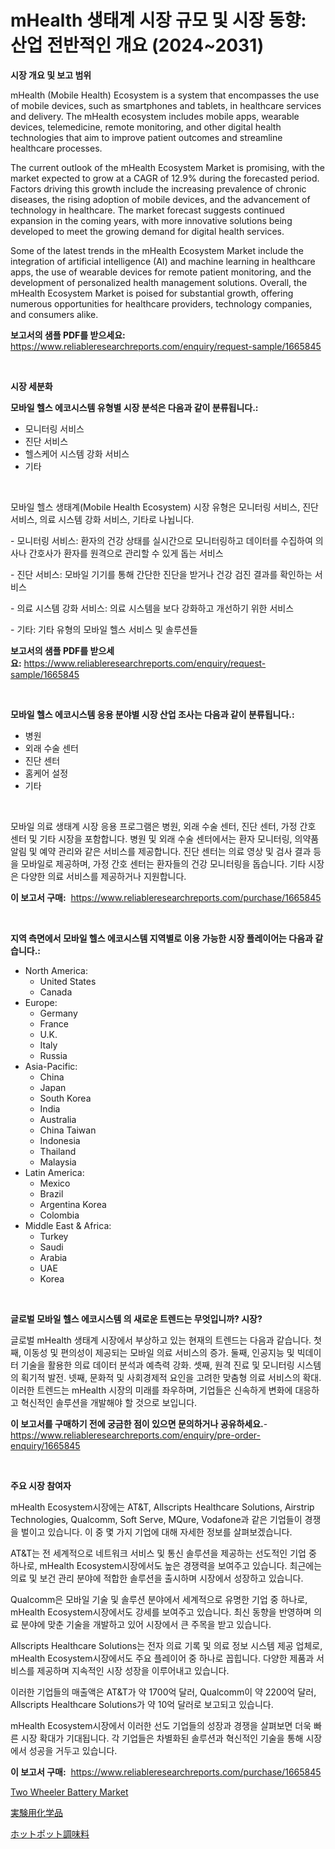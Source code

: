 <p><h1>mHealth 생태계 시장 규모 및 시장 동향: 산업 전반적인 개요 (2024~2031)</h1></p><p><strong>시장 개요 및 보고 범위</strong></p>
<p><p>mHealth (Mobile Health) Ecosystem is a system that encompasses the use of mobile devices, such as smartphones and tablets, in healthcare services and delivery. The mHealth ecosystem includes mobile apps, wearable devices, telemedicine, remote monitoring, and other digital health technologies that aim to improve patient outcomes and streamline healthcare processes.</p><p>The current outlook of the mHealth Ecosystem Market is promising, with the market expected to grow at a CAGR of 12.9% during the forecasted period. Factors driving this growth include the increasing prevalence of chronic diseases, the rising adoption of mobile devices, and the advancement of technology in healthcare. The market forecast suggests continued expansion in the coming years, with more innovative solutions being developed to meet the growing demand for digital health services.</p><p>Some of the latest trends in the mHealth Ecosystem Market include the integration of artificial intelligence (AI) and machine learning in healthcare apps, the use of wearable devices for remote patient monitoring, and the development of personalized health management solutions. Overall, the mHealth Ecosystem Market is poised for substantial growth, offering numerous opportunities for healthcare providers, technology companies, and consumers alike.</p></p>
<p><strong>보고서의 샘플 PDF를 받으세요:</strong> <a href="https://www.reliableresearchreports.com/enquiry/request-sample/1665845">https://www.reliableresearchreports.com/enquiry/request-sample/1665845</a></p>
<p>&nbsp;</p>
<p><strong>시장 세분화</strong></p>
<p><strong>모바일 헬스 에코시스템 유형별 시장 분석은 다음과 같이 분류됩니다.:</strong></p>
<p><ul><li>모니터링 서비스</li><li>진단 서비스</li><li>헬스케어 시스템 강화 서비스</li><li>기타</li></ul></p>
<p>&nbsp;</p>
<p><p>모바일 헬스 생태계(Mobile Health Ecosystem) 시장 유형은 모니터링 서비스, 진단 서비스, 의료 시스템 강화 서비스, 기타로 나뉩니다. </p><p>- 모니터링 서비스: 환자의 건강 상태를 실시간으로 모니터링하고 데이터를 수집하여 의사나 간호사가 환자를 원격으로 관리할 수 있게 돕는 서비스</p><p>- 진단 서비스: 모바일 기기를 통해 간단한 진단을 받거나 건강 검진 결과를 확인하는 서비스</p><p>- 의료 시스템 강화 서비스: 의료 시스템을 보다 강화하고 개선하기 위한 서비스</p><p>- 기타: 기타 유형의 모바일 헬스 서비스 및 솔루션들</p></p>
<p><strong>보고서의 샘플 PDF를 받으세요:</strong>&nbsp;<a href="https://www.reliableresearchreports.com/enquiry/request-sample/1665845">https://www.reliableresearchreports.com/enquiry/request-sample/1665845</a></p>
<p>&nbsp;</p>
<p><strong> 모바일 헬스 에코시스템 응용 분야별 시장 산업 조사는 다음과 같이 분류됩니다.:</strong></p>
<p><ul><li>병원</li><li>외래 수술 센터</li><li>진단 센터</li><li>홈케어 설정</li><li>기타</li></ul></p>
<p>&nbsp;</p>
<p><p>모바일 의료 생태계 시장 응용 프로그램은 병원, 외래 수술 센터, 진단 센터, 가정 간호 센터 및 기타 시장을 포함합니다. 병원 및 외래 수술 센터에서는 환자 모니터링, 의약품 알림 및 예약 관리와 같은 서비스를 제공합니다. 진단 센터는 의료 영상 및 검사 결과 등을 모바일로 제공하며, 가정 간호 센터는 환자들의 건강 모니터링을 돕습니다. 기타 시장은 다양한 의료 서비스를 제공하거나 지원합니다.</p></p>
<p><strong>이 보고서 구매:</strong>&nbsp; <a href="https://www.reliableresearchreports.com/purchase/1665845">https://www.reliableresearchreports.com/purchase/1665845</a></p>
<p>&nbsp;</p>
<p><strong>지역 측면에서 모바일 헬스 에코시스템 지역별로 이용 가능한 시장 플레이어는 다음과 같습니다.:</strong></p>
<p><ul>
    <li>
        North America:
        <ul>
            <li>United States</li>
            <li>Canada</li>
        </ul>
    </li>
    <li>
        Europe:
        <ul>
            <li>Germany</li>
            <li>France</li>
            <li>U.K.</li>
            <li>Italy</li>
            <li>Russia</li>
        </ul>
    </li>
    <li>
        Asia-Pacific:
        <ul>
            <li>China</li>
            <li>Japan</li>
            <li>South Korea</li>
            <li>India</li>
            <li>Australia</li>
            <li>China Taiwan</li>
            <li>Indonesia</li>
            <li>Thailand</li>
            <li>Malaysia</li>
        </ul>
    </li>
    <li>
        Latin America:
        <ul>
            <li>Mexico</li>
            <li>Brazil</li>
            <li>Argentina Korea</li>
            <li>Colombia</li>
        </ul>
    </li>
    <li>
        Middle East & Africa:
        <ul>
            <li>Turkey</li>
            <li>Saudi</li>
            <li>Arabia</li>
            <li>UAE</li>
            <li>Korea</li>
        </ul>
    </li>
    </ul></p>
<p>&nbsp;</p>
<p><strong>글로벌 모바일 헬스 에코시스템 의 새로운 트렌드는 무엇입니까? 시장?</strong></p>
<p><p>글로벌 mHealth 생태계 시장에서 부상하고 있는 현재의 트렌드는 다음과 같습니다. 첫째, 이동성 및 편의성이 제공되는 모바일 의료 서비스의 증가. 둘째, 인공지능 및 빅데이터 기술을 활용한 의료 데이터 분석과 예측력 강화. 셋째, 원격 진료 및 모니터링 시스템의 획기적 발전. 넷째, 문화적 및 사회경제적 요인을 고려한 맞춤형 의료 서비스의 확대. 이러한 트렌드는 mHealth 시장의 미래를 좌우하며, 기업들은 신속하게 변화에 대응하고 혁신적인 솔루션을 개발해야 할 것으로 보입니다.</p></p>
<p><strong>이 보고서를 구매하기 전에 궁금한 점이 있으면 문의하거나 공유하세요.</strong>- <a href="https://www.reliableresearchreports.com/enquiry/pre-order-enquiry/1665845">https://www.reliableresearchreports.com/enquiry/pre-order-enquiry/1665845</a></p>
<p>&nbsp;</p>
<p><strong>주요 시장 참여자</strong></p>
<p><p>mHealth Ecosystem시장에는 AT&T, Allscripts Healthcare Solutions, Airstrip Technologies, Qualcomm, Soft Serve, MQure, Vodafone과 같은 기업들이 경쟁을 벌이고 있습니다. 이 중 몇 가지 기업에 대해 자세한 정보를 살펴보겠습니다.</p><p>AT&T는 전 세계적으로 네트워크 서비스 및 통신 솔루션을 제공하는 선도적인 기업 중 하나로, mHealth Ecosystem시장에서도 높은 경쟁력을 보여주고 있습니다. 최근에는 의료 및 보건 관리 분야에 적합한 솔루션을 출시하며 시장에서 성장하고 있습니다.</p><p>Qualcomm은 모바일 기술 및 솔루션 분야에서 세계적으로 유명한 기업 중 하나로, mHealth Ecosystem시장에서도 강세를 보여주고 있습니다. 최신 동향을 반영하며 의료 분야에 맞춘 기술을 개발하고 있어 시장에서 큰 주목을 받고 있습니다.</p><p>Allscripts Healthcare Solutions는 전자 의료 기록 및 의료 정보 시스템 제공 업체로, mHealth Ecosystem시장에서도 주요 플레이어 중 하나로 꼽힙니다. 다양한 제품과 서비스를 제공하며 지속적인 시장 성장을 이루어내고 있습니다.</p><p>이러한 기업들의 매출액은 AT&T가 약 1700억 달러, Qualcomm이 약 2200억 달러, Allscripts Healthcare Solutions가 약 10억 달러로 보고되고 있습니다.</p><p>mHealth Ecosystem시장에서 이러한 선도 기업들의 성장과 경쟁을 살펴보면 더욱 빠른 시장 확대가 기대됩니다. 각 기업들은 차별화된 솔루션과 혁신적인 기술을 통해 시장에서 성공을 거두고 있습니다.</p></p>
<p><strong>이 보고서 구매:</strong>&nbsp;&nbsp;<a href="https://www.reliableresearchreports.com/purchase/1665845">https://www.reliableresearchreports.com/purchase/1665845</a></p>
<p><p><a href="https://github.com/Sinjinluong3e0awx2m195k76/Market-Research-Report-List-1/blob/main/two-wheeler-battery-market.md">Two Wheeler Battery Market</a></p><p><a href="https://medium.com/@lorrainethompson10/%E7%A0%94%E7%A9%B6%E6%89%80%E5%8C%96%E5%AD%A6%E8%96%AC%E5%93%81%E5%B8%82%E5%A0%B4-%E7%A8%AE%E9%A1%9E-%E5%BF%9C%E7%94%A8-%E5%9C%B0%E7%90%86%E3%81%AB%E3%82%88%E3%82%8B%E5%8C%85%E6%8B%AC%E7%9A%84%E3%81%AA%E8%A9%95%E4%BE%A1-3220c8d655d1">実験用化学品</a></p><p><a href="https://medium.com/@nicolasrown5/%E3%83%9B%E3%83%83%E3%83%88%E3%83%9D%E3%83%83%E3%83%88%E8%AA%BF%E5%91%B3%E6%96%99%E5%B8%82%E5%A0%B4%E3%81%AF-%E5%B8%82%E5%A0%B4%E3%82%B7%E3%82%A7%E3%82%A2-%E5%B8%82%E5%A0%B4%E3%83%88%E3%83%AC%E3%83%B3%E3%83%89-%E5%B8%82%E5%A0%B4%E6%88%90%E9%95%B7%E3%81%AB%E9%96%A2%E3%81%99%E3%82%8B%E6%83%85%E5%A0%B1%E3%82%92%E6%8F%90%E4%BE%9B%E3%81%97%E3%81%BE%E3%81%99-d1ad781a1e88">ホットポット調味料</a></p></p>

